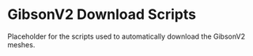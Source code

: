 # GibsonV2 Download Scripts

Placeholder for the scripts used to automatically download the GibsonV2 meshes.